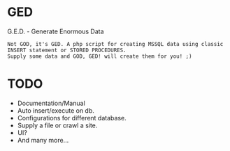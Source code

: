 # GED
G.E.D. - Generate Enormous Data

    Not GOD, it's GED. A php script for creating MSSQL data using classic INSERT statement or STORED PROCEDURES.
    Supply some data and GOD, GED! will create them for you! ;) 

# TODO
  - Documentation/Manual
  - Auto insert/execute on db.
  - Configurations for different database.
  - Supply a file or crawl a site.
  - UI?
  - And many more...
